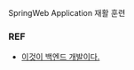 SpringWeb Application 재활 훈련

### REF
- [이것이 백엔드 개발이다.](https://www.inflearn.com/news/1140510?gad_source=1&gclid=Cj0KCQiAuou6BhDhARIsAIfgrn5FwU6Uxp_C9bAkXyzOQJ3eKoE8Pq5495I2Ti_JtT3okN5xEn5I9SIaAiEeEALw_wcB)
